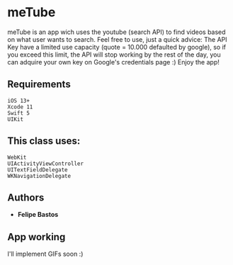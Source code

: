 # meTube

meTube is an app wich uses the youtube (search API) to find videos based on what user wants to search. Feel free to use, just a quick advice: The API Key have a limited use capacity (quote = 10.000 defaulted by google), so if you exceed this limit, the API will stop working by the rest of the day, you can adquire your own key on Google's credentials page :) Enjoy the app!

## Requirements

```
iOS 13+
Xcode 11
Swift 5
UIKit
```

## This class uses:

```
WebKit
UIActivityViewController
UITextFieldDelegate
WKNavigationDelegate
```

## Authors

* **Felipe Bastos** 

## App working

I'll implement GIFs soon :)

